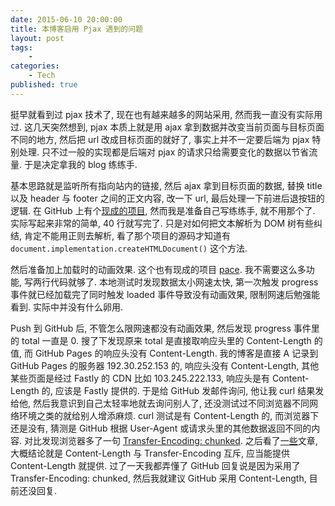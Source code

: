 ```yaml
---
date: 2015-06-10 20:00:00
title: 本博客启用 Pjax 遇到的问题
layout: post
tags:
    - 
categories:
    - Tech
published: true
---
```

挺早就看到过 pjax 技术了, 现在也有越来越多的网站采用, 然而我一直没有实际用过. 这几天突然想到, pjax 本质上就是用 ajax 拿到数据并改变当前页面与目标页面不同的地方, 然后把 url 改成目标页面的就好了, 事实上并不一定要后端为 pjax 特别处理. 只不过一般的实现都是后端对 pjax 的请求只给需要变化的数据以节省流量. 于是决定拿我的 blog 练练手.

<!-- more -->

基本思路就是监听所有指向站内的链接, 然后 ajax 拿到目标页面的数据, 替换 title 以及 header 与 footer 之间的正文内容, 改一下 url, 最后处理一下前进后退按钮的逻辑. 在 GitHub 上有个[现成的项目](https://github.com/MoOx/pjax), 然而我是准备自己写练练手, 就不用那个了. 实际写起来非常的简单, 40 行就写完了. 只是对如何把文本解析为 DOM 树有些纠结, 肯定不能用正则去解析, 看了那个项目的源码才知道有 `document.implementation.createHTMLDocument()` 这个方法.

然后准备加上加载时的动画效果. 这个也有现成的项目 [pace](https://github.com/HubSpot/pace). 我不需要这么多功能, 写两行代码就够了. 本地测试时发现数据太小网速太快, 第一次触发 progress 事件就已经加载完了同时触发 loaded 事件导致没有动画效果, 限制网速后勉强能看到. 实际中并没有什么卵用.

Push 到 GitHub 后, 不管怎么限网速都没有动画效果, 然后发现 progress 事件里的 total 一直是 0. 搜了下发现原来 total 是直接取响应头里的 Content-Length 的值, 而 GitHub Pages 的响应头没有 Content-Length. 我的博客是直接 A 记录到 GitHub Pages 的服务器 192.30.252.153 的, 响应头没有 Content-Length, 其他某些页面是经过 Fastly 的 CDN 比如 103.245.222.133, 响应头是有 Content-Length 的, 应该是 Fastly 提供的. 于是给 GitHub 发邮件询问, 他让我 curl 结果发给他, 然后我意识到自己太轻率地就去询问别人了, 还没测试过不同浏览器不同网络环境之类的就给别人增添麻烦. curl 测试是有 Content-Length 的, 而浏览器下还是没有, 猜测是 GitHub 根据 User-Agent 或请求头里的其他数据返回不同的内容. 对比发现浏览器多了一句 [Transfer-Encoding: chunked](https://zh.wikipedia.org/wiki/%E5%88%86%E5%9D%97%E4%BC%A0%E8%BE%93%E7%BC%96%E7%A0%81). 之后看了[一](https://www.imququ.com/post/transfer-encoding-header-in-http.html)[些](https://stackoverflow.com/questions/2419281/content-length-header-versus-chunked-encoding)文章, 大概结论就是 Content-Length 与 Transfer-Encoding 互斥, 应当能提供 Content-Length 就提供. 过了一天我都弄懂了 GitHub 回复说是因为采用了 Transfer-Encoding: chunked, 然后我就建议 GitHub 采用 Content-Length, 目前还没回复.
